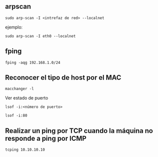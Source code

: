 
## arpscan 
```
sudo arp-scan -I <intrefaz de red> --localnet
```
ejemplo:
```
sudo arp-scan -I eth0 --localnet
```

## fping
```
fping -aqg 192.168.1.0/24
```

## Reconocer el tipo de host por el MAC

```
macchanger -l
```

Ver estado de puerto
```
lsof -i:<número de puerto>
```

```
lsof -i:80
```

## Realizar un ping por TCP cuando la máquina no responde a ping por ICMP

```
tcping 10.10.10.10
```